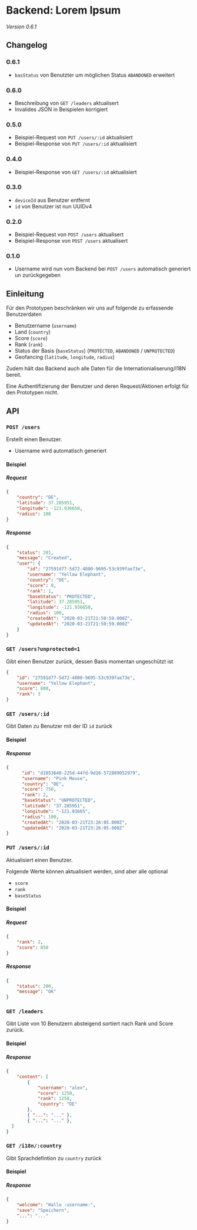 # Backend: Lorem Ipsum

_Version 0.6.1_

## Changelog

### 0.6.1

* `basStatus` von Benutzter um möglichen Status `ABANDONED` erweitert

### 0.6.0

* Beschreibung von `GET /leaders` aktualisert
* Invalides JSON in Beispielen korrigiert

### 0.5.0

* Beispiel-Request von `PUT /users/:id` aktualisiert
* Beispiel-Response von `PUT /users/:id` aktualisiert

### 0.4.0

* Beispiel-Response von `GET /users/:id` aktualisiert

### 0.3.0

* `deviceId` aus Benutzer entfernt
* `id` von Benutzer ist nun UUIDv4

### 0.2.0

* Beispiel-Request von `POST /users` aktualisert
* Beispiel-Response von `POST /users` aktualisert

### 0.1.0

* Username wird nun vom Backend bei `POST /users` automatisch generiert un zurückgegeben

## Einleitung

Für den Prototypen beschränken wir uns auf folgende zu erfassende Benutzerdaten

* Benutzername (`username`)
* Land (`country`)
* Score (`score`)
* Rank (`rank`)
* Status der Basis (`baseStatus`) (`PROTECTED`, `ABANDONED` / `UNPROTECTED`)
* Geofancing (`latitude`, `longitude`, `radius`)

Zudem hält das Backend auch alle Daten für die Internationialiserung/I18N bereit.

Eine Authentifizierung der Benutzer und deren Request/Aktionen erfolgt für den Prototypen nicht.

## API

### `POST /users`

Erstellt einen Benutzer.

* Username wird automatisch generiert

#### Beispiel

##### Request

```json
{
    "country": "DE",
    "latitude": 37.285951,
    "longitude": -121.936650,
    "radius": 100
}
```

##### Response

```json
{
    "status": 201,
    "message": "Created",
    "user": {
        "id": "27591d77-5d72-4800-9695-53c939fae73e",
        "username": "Yellow Elephant",
        "country": "DE",
        "score": 0,
        "rank": 1,
        "baseStatus": "PROTECTED",
        "latitude": 37.285951,
        "longitude": -121.936650,
        "radius": 100,        
        "createdAt": "2020-03-21T21:50:59.000Z",
        "updatedAt": "2020-03-21T21:50:59.000Z"        
    }
}
```



### `GET /users?unprotected=1`

Gibt einen Benutzer zurück, dessen Basis momentan ungeschützt ist

```json
{
    "id": "27591d77-5d72-4800-9695-53c939fae73e",
    "username": "Yellow Elephant",
    "score": 800,
    "rank": 3
}
```



### `GET /users/:id`

Gibt Daten zu Benutzer mit der ID `id` zurück

#### Beispiel

##### Response

```json
{
      "id": "d1053640-225d-44fd-9d16-572889052979",
      "username": "Pink Mouse",
      "country": "DE",
      "score": 750,
      "rank": 2,
      "baseStatus": "UNPROTECTED",
      "latitude": "37.285951",
      "longitude": "-121.93665",
      "radius": 100,
      "createdAt": "2020-03-21T23:26:05.000Z",
      "updatedAt": "2020-03-21T23:26:05.000Z"
}
```

### `PUT /users/:id`

Aktualisiert einen Benutzer.

Folgende Werte können aktualisiert werden, sind aber alle optional

* `score`
* `rank`
* `baseStatus` 

#### Beispiel

##### Request

```json
{    
    "rank": 2,
    "score": 850    
}
```

##### Response

```json
{
    "status": 200,
    "message": "OK"    
}
```



### `GET /leaders`

Gibt Liste von 10 Benutzern absteigend sortiert nach Rank und Score zurück.

#### Beispiel

##### Response

```json
{
    "content": [
        {
            "username": "alex",
            "score": 1250,
            "rank": 1250,
            "country": "DE"
        },
        { "...": "..." },
        { "...": "..." },
  ]  
}
```

### `GET /i18n/:country`

Gibt Sprachdefintion zu `country` zurück

#### Beispiel

##### Response

```json
{
    "welcome": "Hallo :username:",
    "save": "Speichern",
    "...": "..."
}
```
